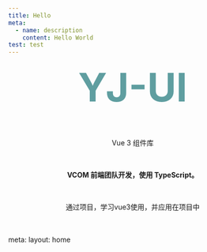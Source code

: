```yaml
---
title: Hello
meta:
  - name: description
    content: Hello World
test: test
---
```


<!-- Frontmatter: {{ frontmatter }}

Code: `{{ frontmatter }}`

Code Block: -->

<h1 align="center" style="--n-bezier:cubic-bezier(0.4, 0, 0.2, 1); --n-font-size:30px; --n-margin:28px 0 20px 0; --n-bar-color:#18a058; --n-bar-width:4px; --n-font-weight:500; --n-text-color:rgb(31, 34, 37); --n-prefix-width:16px; margin-top: 0px; font-size: 80px !important;">YJ-UI</h1>

<!-- <HomeLogo size="400"/> -->
<Flat />
<p align="center">Vue 3 组件库</p>
<br/>
<p align="center"><b>VCOM 前端团队开发，使用 TypeScript。</b></p>
<br/>
<p align="center">通过项目，学习vue3使用，并应用在项目中</p>

<br>

<home-action-btns />

<br>
<style>
h1 {
  color: cadetblue;
}
</style>

<script setup>
import HomeLogo from '@/components/home/head.vue'
import HomeActionBtns from '@/components/home/ActionBtns.vue'
import Flat from '@/components/home/Flat.vue'
</script>

<!-- <router-link to="/about">about</router-link> -->

<route lang="yaml">
meta:
  layout: home
</route>
